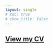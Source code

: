 ```yaml
---
layout: single
# toc: true
# show_title: false
---
```


## [View my CV](https://www.dropbox.com/scl/fi/eszny8a62u6040jvf3nm7/DuiyiDAI_CV.pdf?rlkey=5osli436d4h7s6ziqde3cq3rs&dl=0)

